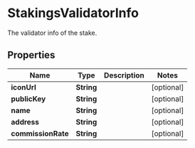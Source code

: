 

# StakingsValidatorInfo

The validator info of the stake.

## Properties

| Name | Type | Description | Notes |
|------------ | ------------- | ------------- | -------------|
|**iconUrl** | **String** |  |  [optional] |
|**publicKey** | **String** |  |  [optional] |
|**name** | **String** |  |  [optional] |
|**address** | **String** |  |  [optional] |
|**commissionRate** | **String** |  |  [optional] |



